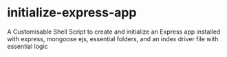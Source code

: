 # initialize-express-app
A Customisable Shell Script to create and initialize an Express app installed with express, mongoose ejs, essential folders, and an index driver file with essential logic
